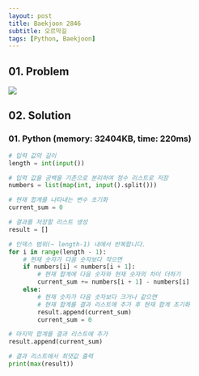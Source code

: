 ```yaml
---
layout: post
title: Baekjoon 2846
subtitle: 오르막길
tags: [Python, Baekjoon]
---
```


## 01. Problem

<img src="https://github.com/WoojinJeonkr/WoojinJeonkr.github.io/blob/main/assets/images/post_image/baekjoon/baekjoon_2846.png?raw=true">

## 02. Solution

### 01. Python (memory: 32404KB, time: 220ms)

```Python
# 입력 값의 길이
length = int(input())

# 입력 값을 공백을 기준으로 분리하여 정수 리스트로 저장
numbers = list(map(int, input().split()))

# 현재 합계를 나타내는 변수 초기화
current_sum = 0

# 결과를 저장할 리스트 생성
result = []

# 인덱스 범위(~ length-1) 내에서 반복합니다.
for i in range(length - 1):
    # 현재 숫자가 다음 숫자보다 작으면
    if numbers[i] < numbers[i + 1]:
        # 현재 합계에 다음 숫자와 현재 숫자의 차이 더하기
        current_sum += numbers[i + 1] - numbers[i]
    else:
        # 현재 숫자가 다음 숫자보다 크거나 같으면
        # 현재 합계를 결과 리스트에 추가 후 현재 합계 초기화
        result.append(current_sum)
        current_sum = 0

# 마지막 합계를 결과 리스트에 추가
result.append(current_sum)

# 결과 리스트에서 최댓값 출력
print(max(result))
```
